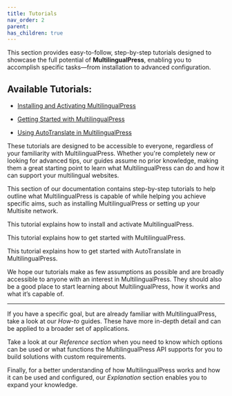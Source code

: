 ```yaml
---
title: Tutorials
nav_order: 2
parent: 
has_children: true
---
```

This section provides easy-to-follow, step-by-step tutorials designed to showcase the full potential of **MultilingualPress**, enabling you to accomplish specific tasks—from installation to advanced configuration.

## Available Tutorials:

- [Installing and Activating MultilingualPress](#)
    
- [Getting Started with MultilingualPress](#)
    
- [Using AutoTranslate in MultilingualPress](#)
    

These tutorials are designed to be accessible to everyone, regardless of your familiarity with MultilingualPress. Whether you're completely new or looking for advanced tips, our guides assume no prior knowledge, making them a great starting point to learn what MultilingualPress can do and how it can support your multilingual websites.

This section of our documentation contains step-by-step tutorials to help outline what MultilingualPress is capable of while helping you achieve specific aims, such as installing MultilingualPress or setting up your Multisite network.

This tutorial explains how to install and activate MultilingualPress.

This tutorial explains how to get started with MultilingualPress.

This tutorial explains how to get started with AutoTranslate in MultilingualPress.

We hope our tutorials make as few assumptions as possible and are broadly accessible to anyone with an interest in MultilingualPress. They should also be a good place to start learning about MultilingualPress, how it works and what it’s capable of.

---

If you have a specific goal, but are already familiar with MultilingualPress, take a look at our _How-to_ guides. These have more in-depth detail and can be applied to a broader set of applications.

Take a look at our _Reference section_ when you need to know which options can be used or what functions the MultilingualPress API supports for you to build solutions with custom requirements.

Finally, for a better understanding of how MultilingualPress works and how it can be used and configured, our _Explanation_ section enables you to expand your knowledge.